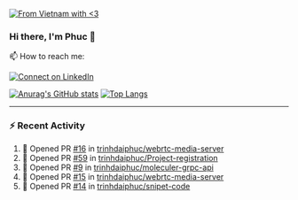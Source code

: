 [![From Vietnam with <3](https://raw.githubusercontent.com/webuild-community/badge/master/svg/love.svg)](https://webuild.community)

### Hi there, I'm Phuc 👋

📫 How to reach me:

[![Connect on LinkedIn](https://img.shields.io/badge/--linkedin?label=LinkedIn&logo=LinkedIn&style=social)](https://www.linkedin.com/in/trinh-dai-phuc/)


[![Anurag's GitHub stats](https://phuc-github-readme-stats.vercel.app/api?username=trinhdaiphuc&count_private=true&show_icons=true&theme=synthwave)](https://github.com/anuraghazra/github-readme-stats)
[![Top Langs](https://phuc-github-readme-stats.vercel.app/api/top-langs/?username=trinhdaiphuc&theme=synthwave&show_icons=true&layout=compact&langs_count=8&hide=html,css,scss,less,handlebars,ejs)](https://github.com/anuraghazra/github-readme-stats)


---

### :zap: Recent Activity

<!--START_SECTION:activity-->
1. 💪 Opened PR [#16](https://github.com/trinhdaiphuc/webrtc-media-server/pull/16) in [trinhdaiphuc/webrtc-media-server](https://github.com/trinhdaiphuc/webrtc-media-server)
2. 💪 Opened PR [#59](https://github.com/trinhdaiphuc/Project-registration/pull/59) in [trinhdaiphuc/Project-registration](https://github.com/trinhdaiphuc/Project-registration)
3. 💪 Opened PR [#9](https://github.com/trinhdaiphuc/moleculer-grpc-api/pull/9) in [trinhdaiphuc/moleculer-grpc-api](https://github.com/trinhdaiphuc/moleculer-grpc-api)
4. 💪 Opened PR [#15](https://github.com/trinhdaiphuc/webrtc-media-server/pull/15) in [trinhdaiphuc/webrtc-media-server](https://github.com/trinhdaiphuc/webrtc-media-server)
5. 💪 Opened PR [#14](https://github.com/trinhdaiphuc/snipet-code/pull/14) in [trinhdaiphuc/snipet-code](https://github.com/trinhdaiphuc/snipet-code)
<!--END_SECTION:activity-->
